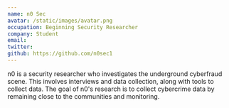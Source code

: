 ```yaml
---
name: n0 Sec
avatar: /static/images/avatar.png
occupation: Beginning Security Researcher
company: Student
email:
twitter:
github: https://github.com/n0sec1
---
```


n0 is a security researcher who investigates the underground cyberfraud scene. This involves interviews and data collection, along with tools to collect data. The goal of n0's research is to collect cybercrime data by remaining close to the communities and monitoring.
